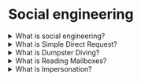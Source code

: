 # Social engineering

<details>
  <summary>What is social engineering?</summary>

Social engineering is a non-technical kind of intrusion that relies heavily on human interaction. It often involves tricking other people into not following normal security procedures. The attacker uses social skills and human interaction to obtain information about an organization or their information systems.

</details>

<details>
  <summary>What is Simple Direct Request?</summary>

In some cases, an attacker will make a direct request for information or data—simply by asking for it. This is the first and most obvious method. It is not the most successful, but it is used.

</details>

<details>
  <summary>What is Dumpster Diving?</summary>

This involves going through the trash (or a dumpster) to obtain information that can be used to steal one's identity. It is truly amazing what people discard that can potentially help malicious agents find additional information about them. Dumpster diving is not technically "social engineering," but it can sometimes be used as a step toward obtaining helpful information.

</details>

<details>
  <summary>What is Reading Mailboxes?</summary>

Once a person has selected a victim, raiding that person's mailbox can often provide additional information to use against them. The more you know about a person, the more effective alternate means of gaining data become.

</details>

<details>
  <summary>What is Impersonation?</summary>

This is a method in which an attacker pretends to be someone in a position of authority. Some methods used during impersonation attacks include acting as an IT support or other support service employee, a repairman, a supervisor or manager, or a trusted third-party vendor.

</details>

